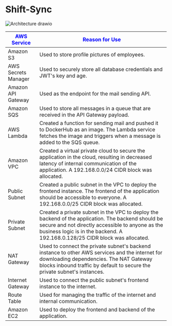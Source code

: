 # Shift-Sync
![Architecture drawio](https://user-images.githubusercontent.com/37774202/234840502-9556ed10-9b25-46f7-9c66-2aa6b8996f60.svg)

| <span style="color:blue">AWS Service</span> | <span style="color:blue">Reason for Use</span> |
| ----------- | -------------- |
| Amazon S3 | Used to store profile pictures of employees. |
| AWS Secrets Manager | Used to securely store all database credentials and JWT's key and age. |
| Amazon API Gateway | Used as the endpoint for the mail sending API. |
| Amazon SQS | Used to store all messages in a queue that are received in the API Gateway payload. |
| AWS Lambda | Created a function for sending mail and pushed it to DockerHub as an image. The Lambda service fetches the image and triggers when a message is added to the SQS queue. |
| Amazon VPC | Created a virtual private cloud to secure the application in the cloud, resulting in decreased latency of internal communication of the application. A 192.168.0.0/24 CIDR block was allocated. |
| Public Subnet | Created a public subnet in the VPC to deploy the frontend instance. The frontend of the application should be accessible to everyone. A 192.168.0.0/25 CIDR block was allocated. |
| Private Subnet | Created a private subnet in the VPC to deploy the backend of the application. The backend should be secure and not directly accessible to anyone as the business logic is in the backend. A 192.168.0.128/25 CIDR block was allocated. |
| NAT Gateway | Used to connect the private subnet's backend instance to other AWS services and the internet for downloading dependencies. The NAT Gateway blocks inbound traffic by default to secure the private subnet's instances. |
| Internet Gateway | Used to connect the public subnet's frontend instance to the internet. |
| Route Table | Used for managing the traffic of the internet and internal communication. |
| Amazon EC2 | Used to deploy the frontend and backend of the application. |

